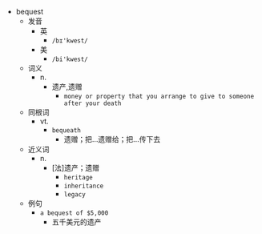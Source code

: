 - bequest
  - 发音
    - 英
      - `/bɪ'kwest/`
    - 美
      - `/bi'kwest/`
  - 词义
    - n.
      - 遗产,遗赠
        - `money or property that you arrange to give to someone after your death`
  - 同根词
    - vt.
      - `bequeath`
        - 遗赠；把…遗赠给；把…传下去
  - 近义词
    - n.
      - [法]遗产；遗赠
        - `heritage`
        - `inheritance`
        - `legacy`
  - 例句
    - `a bequest of $5,000`
      - 五千美元的遗产

